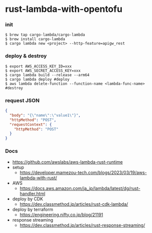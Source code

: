# rust-lambda-with-opentofu

### init
```shell
$ brew tap cargo-lambda/cargo-lambda
$ brew install cargo-lambda
$ cargo lambda new <project> --http-feature=apigw_rest
```

### deploy & destroy
```shell
$ export AWS_ACCESS_KEY_ID=xxx
$ export AWS_SECRET_ACCESS_KEY=xxx
$ cargo lambda build --release --arm64
$ cargo lambda deploy #deploy
$ aws lambda delete-function --function-name <lambda-func-name> #destroy
```

### request JSON
```json
{
  "body": "{\"name\":\"value1\"}",
  "httpMethod": "POST",
  "requestContext": {
    "httpMethod": "POST"
  }
}

```

### Docs
- https://github.com/awslabs/aws-lambda-rust-runtime
- setup
  - https://developer.mamezou-tech.com/blogs/2023/03/19/aws-lambda-with-rust/ 
- AWS
  - https://docs.aws.amazon.com/ja_jp/lambda/latest/dg/rust-handler.html
- deploy by CDK
  - https://dev.classmethod.jp/articles/rust-cdk-lambda/
- deploy by terraform
  - https://engineering.nifty.co.jp/blog/21191
- response streaming
  - https://dev.classmethod.jp/articles/rust-response-streaming/